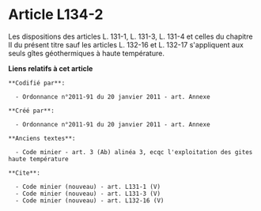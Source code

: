 # Article L134-2

Les dispositions des articles L. 131-1, L. 131-3, L. 131-4 et celles du chapitre II du présent titre sauf les articles L.
132-16 et L. 132-17 s'appliquent aux seuls gîtes géothermiques à haute température.

**Liens relatifs à cet article**

	**Codifié par**:

	  - Ordonnance n°2011-91 du 20 janvier 2011 - art. Annexe

	**Créé par**:

	  - Ordonnance n°2011-91 du 20 janvier 2011 - art. Annexe

	**Anciens textes**:

	  - Code minier - art. 3 (Ab) alinéa 3, ecqc l'exploitation des gites haute température

	**Cite**:

	  - Code minier (nouveau) - art. L131-1 (V)
	  - Code minier (nouveau) - art. L131-3 (V)
	  - Code minier (nouveau) - art. L132-16 (V)
